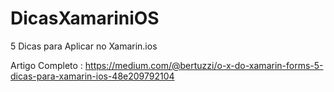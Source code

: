 # DicasXamariniOS
5 Dicas para Aplicar no Xamarin.ios

Artigo Completo : https://medium.com/@bertuzzi/o-x-do-xamarin-forms-5-dicas-para-xamarin-ios-48e209792104
